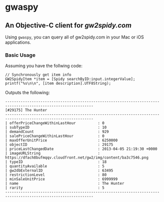 # gwaspy
## An Objective-C client for *gw2spidy.com*

Using `gwaspy`, you can query all of gw2spidy.com in your Mac or iOS applications.

### Basic Usage

Assuming you have the follwing code:

	// Synchronously get item info
    GW2SpidyItem *item = [Spidy searchByID:input.integerValue];
    printf("%s\n\n", [item description].UTF8String);

Outputs the following:

	--------------------------------------------------------------------------------------------------------------
	[#29175] The Hunter
	--------------------------------------------------------------------------------------------------------------
	| offerPriceChangeWithinLastHour          : 0
	| subTypeID                               : 10
	| demandCount                             : 929
	| salePriceChangeWithinLastHour           : 0
	| maxOfferUnitPrice                       : 6250000
	| objectID                                : 29175
	| priceLastChangedDate                    : 2013-04-05 21:19:30 +0000
	| imageURLString                          : https://dfach8bufmqqv.cloudfront.net/gw2/img/content/ba3c7546.png
	| typeID                                  : 18
	| quantityAvailable                       : 5
	| gw2dbExternalID                         : 63495
	| restrictionLevel                        : 80
	| minSaleUnitPrice                        : 6999999
	| name                                    : The Hunter
	| rarity                                  : 5
	--------------------------------------------------------------------------------------------------------------
